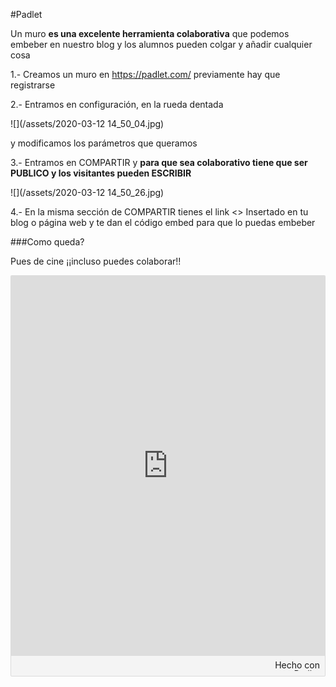 #Padlet

Un muro **es una excelente herramienta colaborativa** que podemos embeber en nuestro blog y los alumnos pueden colgar y añadir cualquier cosa

1.- Creamos un muro en https://padlet.com/ previamente hay que registrarse

2.- Entramos en configuración, en la rueda dentada

![](/assets/2020-03-12 14_50_04.jpg)

y modificamos los parámetros que queramos

3.- Entramos en COMPARTIR y **para que sea colaborativo tiene que ser PUBLICO y los visitantes pueden ESCRIBIR**

![](/assets/2020-03-12 14_50_26.jpg)

4.- En la misma sección de COMPARTIR tienes el link <> Insertado en tu blog o página web y te dan el código embed para que lo puedas embeber

###Como queda?

Pues de cine ¡¡incluso puedes colaborar!!

<div class="padlet-embed" style="border:1px solid rgba(0,0,0,0.1);border-radius:2px;box-sizing:border-box;overflow:hidden;position:relative;width:100%;background:#F4F4F4"><p style="padding:0;margin:0"><iframe src="https://padlet.com/embed/qx8wco2r99ne" frameborder="0" allow="camera;microphone;geolocation" style="width:100%;height:608px;display:block;padding:0;margin:0"></iframe></p><div style="padding:8px;text-align:right;margin:0;"><a href="https://padlet.com?ref=embed" style="padding:0;margin:0;border:none;display:block;line-height:1;height:16px" target="_blank"><img src="https://resources.padletcdn.com/assets/made_with_padlet.png" width="86" height="16" style="padding:0;margin:0;background:none;border:none;display:inline;box-shadow:none" alt="Hecho con Padlet"></a></div></div>

